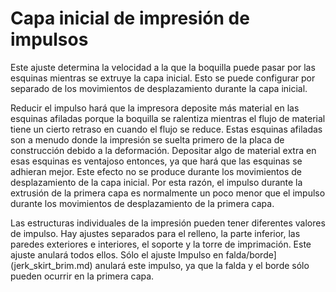 Capa inicial de impresión de impulsos
====
Este ajuste determina la velocidad a la que la boquilla puede pasar por las esquinas mientras se extruye la capa inicial. Esto se puede configurar por separado de los movimientos de desplazamiento durante la capa inicial.

Reducir el impulso hará que la impresora deposite más material en las esquinas afiladas porque la boquilla se ralentiza mientras el flujo de material tiene un cierto retraso en cuando el flujo se reduce. Estas esquinas afiladas son a menudo donde la impresión se suelta primero de la placa de construcción debido a la deformación. Depositar algo de material extra en esas esquinas es ventajoso entonces, ya que hará que las esquinas se adhieran mejor. Este efecto no se produce durante los movimientos de desplazamiento de la capa inicial. Por esta razón, el impulso durante la extrusión de la primera capa es normalmente un poco menor que el impulso durante los movimientos de desplazamiento de la primera capa.

Las estructuras individuales de la impresión pueden tener diferentes valores de impulso. Hay ajustes separados para el relleno, la parte inferior, las paredes exteriores e interiores, el soporte y la torre de imprimación. Este ajuste anulará todos ellos. Sólo el ajuste Impulso en falda/borde](jerk_skirt_brim.md) anulará este impulso, ya que la falda y el borde sólo pueden ocurrir en la primera capa.